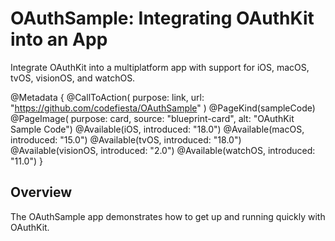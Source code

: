 # OAuthSample: Integrating OAuthKit into an App

Integrate OAuthKit into a multiplatform app with support for iOS, macOS, tvOS, visionOS, and watchOS.

@Metadata {
    @CallToAction(
        purpose: link,
        url: "https://github.com/codefiesta/OAuthSample"
    )
    @PageKind(sampleCode)
    @PageImage(
        purpose: card, 
        source: "blueprint-card", 
        alt: "OAuthKit Sample Code")
    @Available(iOS, introduced: "18.0")
    @Available(macOS, introduced: "15.0")
    @Available(tvOS, introduced: "18.0")
    @Available(visionOS, introduced: "2.0")
    @Available(watchOS, introduced: "11.0")
}

## Overview

The OAuthSample app demonstrates how to get up and running quickly with OAuthKit.
